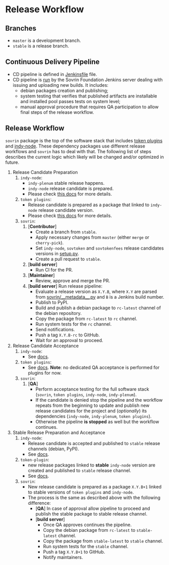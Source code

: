 # Release Workflow

## Branches

- `master` is a development branch.
- `stable` is a release branch.

## Continuous Delivery Pipeline

- CD pipeline is defined in [Jenkinsfile](../Jenkinsfile) file.
- CD pipeline is [run](https://build.sovrin.org/job/sovrin/job/sovrin-cd/) by the Sovrin Foundation Jenkins server dealing with issuing and uploading new builds. It includes:
    - debian packages creation and publishing;
    - system testing that verifies that published artifacts are installable and installed pool passes tests on system level;
    - manual approval procedure that requires QA participation to allow final steps of the release workflow.

## Release Workflow

`sovrin` package is the top of the software stack that includes [token plugins](https://github.com/sovrin-foundation/token-plugin)
and [indy-node](https://github.com/hyperledger/indy-node). These dependency packages use different release workflows and `sovrin`
has to deal with that. The following list of steps describes the current logic which likely will be changed and/or optimized in future.

1. Release Candidate Preparation
    1. `indy-node`:
        - `indy-plenum` stable release happens.
        - `indy-node` release candidate is prepared.
        - Please check [this docs](https://github.com/hyperledger/indy-node/blob/master/docs/source/ci-cd.md#release-workflow) for more details.
    2. `token plugins`:
        - Release candidate is prepared as a package that linked to `indy-node` release candidate version.
        - Please check [this docs](https://github.com/sovrin-foundation/token-plugin/blob/master/docs/release.md) for more details.
    3. `sovrin`:
        1. [**Contributor**]
            - Create a branch from `stable`.
            - Apply necessary changes from `master` (either `merge` or `cherry-pick`).
            - Set `indy-node`, `sovtoken` and `sovtokenfees` release candidates versions in [setup.py](../setup.py).
            - Create a pull request to `stable`.
        2. [**build server**]
            - Run CI for the PR.
        3. [**Maintainer**]
            - Review, approve and merge the PR.
        4. [**build server**] Run release pipeline:
            - Evaluate a release version as `X.Y.B`, where `X.Y` are parsed from [sovrin/\_\_metadata__.py](../sovrin/__metadata__.py)  and `B` is a Jenkins build number.
            - Publish to PyPI.
            - Build and publish a debian package to `rc-latest` channel of the debian repository.
            - Copy the package from `rc-latest` to `rc` channel.
            - Run system tests for the `rc` channel.
            - Send notifications.
            - Push a tag `X.Y.B-rc` to GitHub.
            - Wait for an approval to proceed.
2. Release Candidate Acceptance
    1. `indy-node`:
        - See [docs](https://github.com/hyperledger/indy-node/blob/master/docs/source/ci-cd.md#release-workflow).
    2. `token plugins`:
        - See [docs](https://github.com/sovrin-foundation/token-plugin/blob/master/docs/release.md). **Note**: no dedicated QA acceptance is performed for plugins for now.
    3. `sovrin`:
        1. [**QA**]
            - Perform acceptance testing for the full software stack (`sovrin`, `token plugins`, `indy-node`, `indy-plenum`).
            - If the candidate is denied stop the pipeline and the workflow repeats from the beginning to update and publish new release candidates for the project and (_optionally_) its dependencies (`indy-node`, `indy-plenum`, `token plugins`).
            - Otherwise the pipeline **is stopped** as well but the workflow continues.
3. Stable Release Preparation and Acceptance
    1. `indy-node`:
        - Release candidate is accepted and published to `stable` release channels (debian, PyPI).
        - See [docs](https://github.com/hyperledger/indy-node/blob/master/docs/source/ci-cd.md#release-workflow).
    2. `token-plugin`:
        - new release packages linked to **stable** `indy-node` version are created and published to `stable` release channel.
        - See [docs](https://github.com/sovrin-foundation/token-plugin/blob/master/docs/release.md).
    3. `sovrin`:
        - New release candidate is prepared as a package `X.Y.B+1` linked to stable versions of `token plugins` and `indy-node`.
        - The process is the same as described above with the following difference:
            - [**QA**] In case of approval allow pipeline to proceed and publish the stable package to stable release channel.
            - [**build server**]
                - Once QA approves continues the pipeline.
                - Copy the debian package from `rc-latest` to `stable-latest` channel.
                - Copy the package from `stable-latest` to `stable` channel.
                - Run system tests for the `stable` channel.
                - Push a tag `X.Y.B+1` to GitHub.
                - Notify maintainers.
